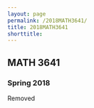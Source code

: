 ```yaml
---
layout: page
permalink: /2018MATH3641/
title: 2018MATH3641
shorttitle:
---
```



## MATH 3641

### Spring 2018

Removed